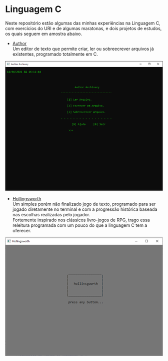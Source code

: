 # Linguagem C
Neste repositório estão algumas das minhas experiências na Linguagem C, com exercícios do URI e de algumas maratonas, e dois projetos de estudos, os quais seguem em amostra abaixo.

- [Author](https://github.com/Edssaac/Linguagem-C/tree/main/Author) </br>
Um editor de texto que permite criar, ler ou sobreecrever arquivos já existentes, programado totalmente em C.

![ssd](https://raw.githubusercontent.com/Edssaac/Linguagem-C/main/Author/Author.gif) 


- [Hollingsworth](https://github.com/Edssaac/Linguagem-C/tree/main/Hollingsworth) </br>
Um simples porém não finalizado jogo de texto, programado para ser jogado diretamente no terminal e com a progressão histórica baseada nas escolhas realizadas pelo jogador. <br>
Fortemente inspirado nos clássicos livro-jogos de RPG, trago essa releitura programada com um pouco do que a linguagem C tem a oferecer.
 
![sas](https://raw.githubusercontent.com/Edssaac/Linguagem-C/main/Hollingsworth/hollingsworth.gif)
